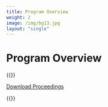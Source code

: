 ```yaml
---
title: Program Overview
weight: 2
image: /img/bg13.jpg
layout: "single"
---
```


# Program Overview

{{<simpleLastUpdate date="April 5, 2024">}}

[Download Proceedings](/program/overview/proceedings/)

{{<programOverview>}}
